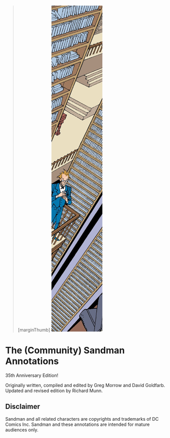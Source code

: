 > [marginThumb] ![](images/introduction_side.jpg)

# The (Community) Sandman Annotations

35th Anniversary Edition!

Originally written, compiled and edited by Greg Morrow and David Goldfarb. Updated and revised edition by Richard Munn.

## Disclaimer

Sandman and all related characters are copyrights and trademarks of DC Comics Inc. Sandman and these annotations are intended for mature audiences only.
